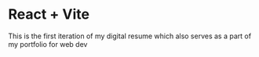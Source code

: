 # React + Vite

This is the first iteration of 
my digital resume which also serves as
a part of my portfolio for web dev
